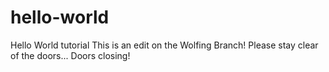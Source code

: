 # hello-world
Hello World tutorial
This is an edit on the Wolfing Branch!
  Please stay clear of the doors... Doors closing!
